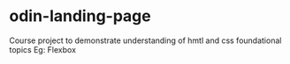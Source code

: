 # odin-landing-page

Course project to demonstrate understanding of hmtl and css foundational topics Eg: Flexbox